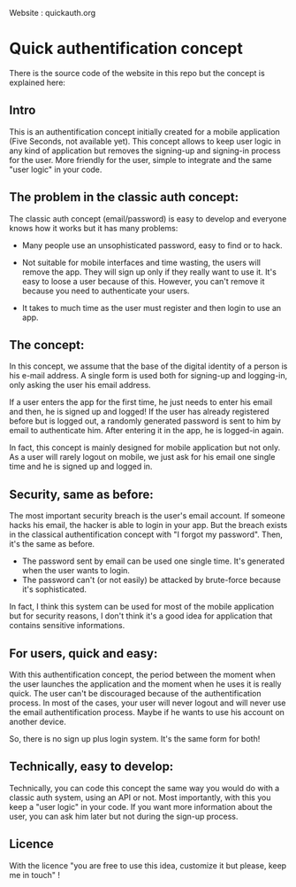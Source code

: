 Website : quickauth.org

# Quick authentification concept

There is the source code of the website in this repo but the concept is explained here:

## Intro

This is an authentification concept initially created for a mobile application (Five Seconds, not available yet).
This concept allows to keep user logic in any kind of application but removes the signing-up and signing-in process for the user. More friendly for the user, simple to integrate and the same "user logic" in your code.

## The problem in the classic auth concept:

The classic auth concept (email/password) is easy to develop and everyone knows how it works but it has many problems: 

- Many people use an unsophisticated password, easy to find or to hack. 

- Not suitable for mobile interfaces and time wasting, the users will remove the app. They will sign up only if they really want to use it. It's easy to loose a user because of this. However, you can't remove it because you need to authenticate your users. 

- It takes to much time as the user must register and then login to use an app.

## The concept:

In this concept, we assume that the base of the digital identity of a person is his e-mail address. A single form is used both for signing-up and logging-in, only asking the user his email address.

If a user enters the app for the first time, he just needs to enter his email and then, he is signed up and logged! 
If the user has already registered before but is logged out, a randomly generated password is sent to him by email to authenticate him. After entering it in the app, he is logged-in again.

In fact, this concept is mainly designed for mobile application but not only. As a user will rarely logout on mobile, we just ask for his email one single time and he is signed up and logged in. 

## Security, same as before:

The most important security breach is the user's email account. If someone hacks his email, the hacker is able to login in your app. But the breach exists in the classical authentification concept with "I forgot my password". Then, it's the same as before. 

- The password sent by email can be used one single time. It's generated when the user wants to login. 
- The password can't (or not easily) be attacked by brute-force because it's sophisticated. 

In fact, I think this system can be used for most of the mobile application but for security reasons, I don't think it's a good idea for application that contains sensitive informations.

## For users, quick and easy:

With this authentification concept, the period between the moment when the user launches the application and the moment when he uses it is really quick. The user can't be discouraged because of the authentification process. In most of the cases, your user will never logout and will never use the email authentification process. Maybe if he wants to use his account on another device. 

So, there is no sign up plus login system. It's the same form for both!

## Technically, easy to develop:

Technically, you can code this concept the same way you would do with a classic auth system, using an API or not. Most importantly, with this you keep a "user logic" in your code. If you want more information about the user, you can ask him later but not during the sign-up process.

## Licence

With the licence "you are free to use this idea, customize it but please, keep me in touch" !
